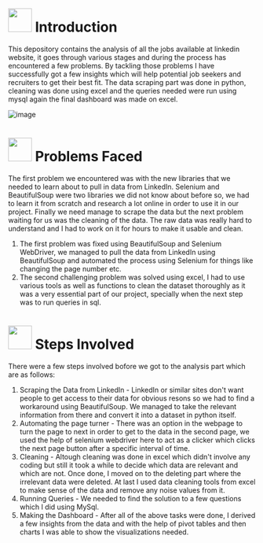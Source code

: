 # 
# <img src="https://media.tenor.com/KOki-OrS24AAAAAC/linkedin.gif" width="48" height="48"> **Introduction**

This depository contains the analysis of all the jobs available at linkedin website, it goes through various stages and during the process has encountered a few problems. By tackling those problems I have successfully got a few insights which will help potential job seekers and recruiters to get their best fit. The data scraping part was done in python, cleaning was done using excel and the queries needed were run using mysql again the final dashboard was made on excel.



![image](https://media.tenor.com/gyNDu8UeHA8AAAAd/looking-for-a-job-job.gif)



# <img src="https://media.tenor.com/9GwjnjhCSZ0AAAAi/sportsmanias-technical-difficulties.gif" width="48" height="48"> **Problems Faced**

The first problem we encountered was with the new libraries that we needed to learn about to pull in data from LinkedIn. Selenium and BeautifulSoup were two    libraries we did not know about before so, we had to learn it from scratch and research a lot online in order to use it in our project. Finally we need manage to scrape the data but the next problem waiting for us was the cleaning of the data. The raw data was really hard to understand and I had to work on it for hours to make it usable and clean.
  1. The first problem was fixed using BeautifulSoup and Selenium WebDriver, we managed to pull the data from LinkedIn using BeautifulSoup and automated the process using Selenium for things like changing the page number etc.
  2. The second challenging problem was solved using excel, I had to use various tools as well as functions to clean the dataset thoroughly as it was a very essential part of our project, specially when the next step was to run queries in sql.
  

  
# <img src="https://media.tenor.com/S_MxiWkUAHMAAAAi/steps-baby-steps.gif" width="48" height="48"> **Steps Involved**

There were a few steps involved bofore we got to the analysis part which are as follows:
  1. Scraping the Data from LinkedIn - LinkedIn or similar sites don't want people to get access to their data for obvious resons so we had to find a workaround using BeautifulSoup. We managed to take the relevant information from there and convert it into a dataset in python itself.
  2. Automating the page turner - There was an option in the webpage to turn the page to next in order to get to the data in the second page, we used the help of selenium webdriver here to act as a clicker which clicks the next page button after a specific interval of time.
  3. Cleaning - Altough cleaning was done in excel which didn't involve any coding but still it took a while to decide which data are relevant and which are not. Once done, I moved on to the deleting part where the irrelevant data were deleted. At last I used data cleaning tools from excel to make sense of the data and remove any noise values from it.
  4. Running Queries - We needed to find the solution to a few questions which I did using MySql.
  5. Making the Dashboard - After all of the above tasks were done, I derived a few insights from the data and with the help of pivot tables and then charts I was able to show the visualizations needed.
  




